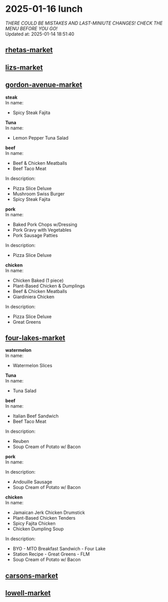 # 2025-01-16 lunch  
*THERE COULD BE MISTAKES AND LAST-MINIUTE CHANGES! CHECK THE MENU BEFORE YOU GO!*  
Updated at: 2025-01-14 18:51:40  
## [rhetas-market](https://wisc-housingdining.nutrislice.com/menu/rhetas-market/lunch/2025-01-16)  
## [lizs-market](https://wisc-housingdining.nutrislice.com/menu/lizs-market/lunch/2025-01-16)  
## [gordon-avenue-market](https://wisc-housingdining.nutrislice.com/menu/gordon-avenue-market/lunch/2025-01-16)  
**steak**  
In name:   
 - Spicy Steak Fajita  
  
**Tuna**  
In name:   
 - Lemon Pepper Tuna Salad  
  
**beef**  
In name:   
 - Beef & Chicken Meatballs  
 - Beef Taco Meat  
  
In description:   
 - Pizza Slice Deluxe  
 - Mushroom Swiss Burger  
 - Spicy Steak Fajita  
  
**pork**  
In name:   
 - Baked Pork Chops w/Dressing  
 - Pork Gravy with Vegetables  
 - Pork Sausage Patties  
  
In description:   
 - Pizza Slice Deluxe  
  
**chicken**  
In name:   
 - Chicken Baked  (1 piece)  
 - Plant-Based Chicken & Dumplings  
 - Beef & Chicken Meatballs  
 - Giardiniera Chicken  
  
In description:   
 - Pizza Slice Deluxe  
 - Great Greens  
  
## [four-lakes-market](https://wisc-housingdining.nutrislice.com/menu/four-lakes-market/lunch/2025-01-16)  
**watermelon**  
In name:   
 - Watermelon Slices  
  
**Tuna**  
In name:   
 - Tuna Salad  
  
**beef**  
In name:   
 - Italian Beef Sandwich  
 - Beef Taco Meat  
  
In description:   
 - Reuben  
 - Soup Cream of Potato w/ Bacon  
  
**pork**  
In name:   
  
In description:   
 - Andouille Sausage  
 - Soup Cream of Potato w/ Bacon  
  
**chicken**  
In name:   
 - Jamaican Jerk Chicken Drumstick  
 - Plant-Based Chicken Tenders  
 - Spicy Fajita Chicken  
 - Chicken Dumpling Soup  
  
In description:   
 - BYO - MTO Breakfast Sandwich - Four Lake  
 - Station Recipe - Great Greens - FLM  
 - Soup Cream of Potato w/ Bacon  
  
## [carsons-market](https://wisc-housingdining.nutrislice.com/menu/carsons-market/lunch/2025-01-16)  
## [lowell-market](https://wisc-housingdining.nutrislice.com/menu/lowell-market/lunch/2025-01-16)  
  
